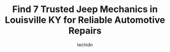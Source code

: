 ---
layout: ampstory
image: https://images.unsplash.com/photo-1632338940262-084177a4dd21?ixlib=rb-4.0.3&ixid=MnwxMjA3fDB8MHxwaG90by1wYWdlfHx8fGVufDB8fHx8&auto=format&fit=crop&w=640&h=853&q=80
author: techidn
featured: false
description: Experience the excellence of automotive service by visiting the 7 best Jeep Mechanic in Louisville KY, USA. With their expertise, attention to detail, and commitment to customer satisfaction
title: Find 7 Trusted Jeep Mechanics in Louisville KY for Reliable Automotive Repairs
cover:
   title: Find 7 Trusted Jeep Mechanics in Louisville KY for Reliable Automotive Repairs
   subtitle: Rickpate
   background: https://images.unsplash.com/photo-1632338940262-084177a4dd21?ixlib=rb-4.0.3&ixid=MnwxMjA3fDB8MHxwaG90by1wYWdlfHx8fGVufDB8fHx8&auto=format&fit=crop&w=640&h=853&q=80

pages: 
 - layout: thirds
   top: <h1>#1 Louisville Automotive Shop</h1>
   bottom: "<p>This place is a hidden gem.  I needed a few things done on my car, and they were very reasonable. Everyone that i encountered was friendly. They also try to fix your car </p>"
   background: https://www.knot35.com/toplist/wp-content/uploads/2023/06/best-jeep-mechanic-1-in-louisville-ky-1685839435.jpeg
   backgroundblur: true
 - layout: thirds
   top: <h1>#2 Toys For Trucks - Louisville, KY - Car, Truck, Jeep and Off-Road Accessories</h1>
   bottom: "<p>9502 Taylorsville Rd, Louisville, KY 40299, United States</p>"
   background: https://www.knot35.com/toplist/wp-content/uploads/2023/06/best-jeep-mechanic-2-in-louisville-ky-1685839436.jpeg
   cta:
      link: https://www.knot35.com/toplist/find-7-trusted-jeep-mechanics-in-louisville-ky-for-reliable-automotive-repairs/
      text: Find 7 Trusted Jeep Mechanics in Louisville KY for Reliable Automotive Repairs
 - layout: thirds
   top: <h1>#3 V3 Jeep Shop</h1>
   bottom: "<p>13015 Middletown Industrial Blvd, Louisville, KY 40223, United States</p>"
   background: https://www.knot35.com/toplist/wp-content/uploads/2023/06/best-jeep-mechanic-3-in-louisville-ky-1685839436.jpeg
   cta:
      link: https://www.knot35.com/toplist/find-7-trusted-jeep-mechanics-in-louisville-ky-for-reliable-automotive-repairs/
      text: Find 7 Trusted Jeep Mechanics in Louisville KY for Reliable Automotive Repairs
 - layout: thirds
   top: <h1>#4 Fern Creek Auto & Truck Repair</h1>
   bottom: "<p>5702 Bardstown Rd, Louisville, KY 40291, United States</p>"
   background: https://images.unsplash.com/photo-1591393223703-56fe1347ac62?ixlib=rb-4.0.3&ixid=MnwxMjA3fDB8MHxwaG90by1wYWdlfHx8fGVufDB8fHx8&auto=format&fit=crop&w=640&h=853&q=80
   cta:
      link: https://www.knot35.com/toplist/find-7-trusted-jeep-mechanics-in-louisville-ky-for-reliable-automotive-repairs/
      text: Find 7 Trusted Jeep Mechanics in Louisville KY for Reliable Automotive Repairs
 - layout: thirds
   top: <h1>#5 Medleys Auto Truck Repair & Service</h1>
   bottom: "<p>633 S Campbell St, Louisville, KY 40204, United States</p>"
   background: https://images.unsplash.com/photo-1496096265110-f83ad7f96608?ixlib=rb-4.0.3&ixid=MnwxMjA3fDB8MHxwaG90by1wYWdlfHx8fGVufDB8fHx8&auto=format&fit=crop&w=640&h=853&q=80
   cta:
      link: https://www.knot35.com/toplist/find-7-trusted-jeep-mechanics-in-louisville-ky-for-reliable-automotive-repairs/
      text: Find 7 Trusted Jeep Mechanics in Louisville KY for Reliable Automotive Repairs
 - layout: thirds
   top: <h1>#6 DreamStreet Garage</h1>
   bottom: "<p>8402 Diligent Way, Louisville, KY 40229, United States</p>"
   background: https://images.unsplash.com/photo-1552083974-186346191183?ixlib=rb-4.0.3&ixid=MnwxMjA3fDB8MHxwaG90by1wYWdlfHx8fGVufDB8fHx8&auto=format&fit=crop&w=640&h=853&q=80
   cta:
      link: https://www.knot35.com/toplist/find-7-trusted-jeep-mechanics-in-louisville-ky-for-reliable-automotive-repairs/
      text: Find 7 Trusted Jeep Mechanics in Louisville KY for Reliable Automotive Repairs
 - layout: thirds
   top: <h1>#7 Bobs Auto & Truck Service</h1>
   bottom: "<p>8102 National Turnpike, Louisville, KY 40214, United States</p>"
   background: https://images.unsplash.com/photo-1564951434112-64d74cc2a2d7?ixlib=rb-4.0.3&ixid=MnwxMjA3fDB8MHxwaG90by1wYWdlfHx8fGVufDB8fHx8&auto=format&fit=crop&w=640&h=853&q=80
   cta:
      link: https://www.knot35.com/toplist/find-7-trusted-jeep-mechanics-in-louisville-ky-for-reliable-automotive-repairs/
      text: Find 7 Trusted Jeep Mechanics in Louisville KY for Reliable Automotive Repairs
 - layout: thirds
   middle: Continue reading...
   background: https://images.unsplash.com/photo-1462556791646-c201b8241a94?ixlib=rb-4.0.3&ixid=MnwxMjA3fDB8MHxwaG90by1wYWdlfHx8fGVufDB8fHx8&auto=format&fit=crop&w=640&h=853&q=80
   cta:
      link: https://www.knot35.com/toplist/find-7-trusted-jeep-mechanics-in-louisville-ky-for-reliable-automotive-repairs/
      text: Find 7 Trusted Jeep Mechanics in Louisville KY for Reliable Automotive Repairs
      
---